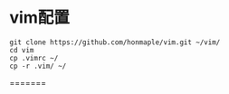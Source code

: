 # vim配置
```
git clone https://github.com/honmaple/vim.git ~/vim/
cd vim
cp .vimrc ~/
cp -r .vim/ ~/
```
=======
